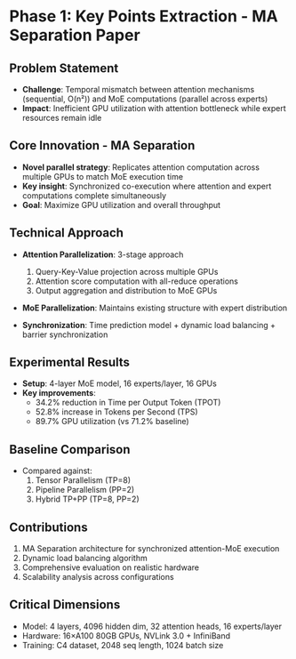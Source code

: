 # Phase 1: Key Points Extraction - MA Separation Paper

## Problem Statement
- **Challenge**: Temporal mismatch between attention mechanisms (sequential, O(n²)) and MoE computations (parallel across experts)
- **Impact**: Inefficient GPU utilization with attention bottleneck while expert resources remain idle

## Core Innovation - MA Separation
- **Novel parallel strategy**: Replicates attention computation across multiple GPUs to match MoE execution time
- **Key insight**: Synchronized co-execution where attention and expert computations complete simultaneously
- **Goal**: Maximize GPU utilization and overall throughput

## Technical Approach
- **Attention Parallelization**: 3-stage approach
  1. Query-Key-Value projection across multiple GPUs
  2. Attention score computation with all-reduce operations
  3. Output aggregation and distribution to MoE GPUs

- **MoE Parallelization**: Maintains existing structure with expert distribution
- **Synchronization**: Time prediction model + dynamic load balancing + barrier synchronization

## Experimental Results
- **Setup**: 4-layer MoE model, 16 experts/layer, 16 GPUs
- **Key improvements**:
  - 34.2% reduction in Time per Output Token (TPOT)
  - 52.8% increase in Tokens per Second (TPS)
  - 89.7% GPU utilization (vs 71.2% baseline)

## Baseline Comparison
- Compared against:
  1. Tensor Parallelism (TP=8)
  2. Pipeline Parallelism (PP=2)
  3. Hybrid TP+PP (TP=8, PP=2)

## Contributions
1. MA Separation architecture for synchronized attention-MoE execution
2. Dynamic load balancing algorithm
3. Comprehensive evaluation on realistic hardware
4. Scalability analysis across configurations

## Critical Dimensions
- Model: 4 layers, 4096 hidden dim, 32 attention heads, 16 experts/layer
- Hardware: 16×A100 80GB GPUs, NVLink 3.0 + InfiniBand
- Training: C4 dataset, 2048 seq length, 1024 batch size